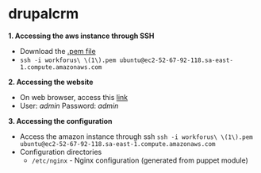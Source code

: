 # drupalcrm

**1. Accessing the aws instance through SSH**

* Download the [.pem file](https://github.com/laurosn/drupalcrm/blob/master/drupalcrm/files/keys/workforus%20(1).pem)
* ```ssh -i workforus\ \(1\).pem ubuntu@ec2-52-67-92-118.sa-east-1.compute.amazonaws.com ```


**2. Accessing the website**

* On web browser, access this [link](https://ec2-52-67-92-118.sa-east-1.compute.amazonaws.com)
* User: *admin* Password: *admin*


**3. Accessing the configuration**

* Access the amazon instance through ssh ```ssh -i workforus\ \(1\).pem ubuntu@ec2-52-67-92-118.sa-east-1.compute.amazonaws.com ```
* Configuration directories
  * ```/etc/nginx``` - Nginx configuration (generated from puppet module) 
